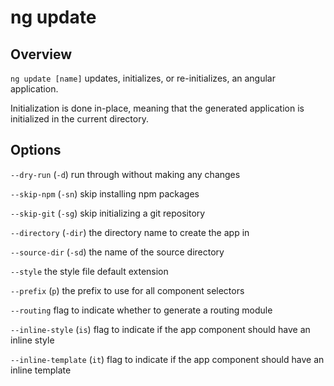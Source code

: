 <!-- Links in /docs/documentation should NOT have `.md` at the end, because they end up in our wiki at release. -->

# ng update

## Overview
`ng update [name]` updates, initializes, or re-initializes, an angular application.

Initialization is done in-place, meaning that the generated application is initialized in the current directory.

## Options
`--dry-run` (`-d`) run through without making any changes

`--skip-npm` (`-sn`) skip installing npm packages

`--skip-git` (`-sg`) skip initializing a git repository

`--directory` (`-dir`) the directory name to create the app in

`--source-dir` (`-sd`) the name of the source directory

`--style` the style file default extension

`--prefix` (`p`) the prefix to use for all component selectors

`--routing` flag to indicate whether to generate a routing module

`--inline-style` (`is`) flag to indicate if the app component should have an inline style

`--inline-template` (`it`) flag to indicate if the app component should have an inline template